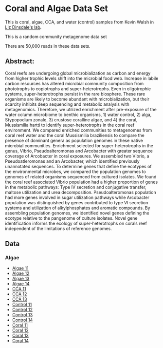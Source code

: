 # Coral and Algae Data Set


This is coral, algae, CCA, and water  (control) samples from Kevin Walsh in [Liz Dinsdale's lab](https://dinsdalelab.sdsu.edu/). 

This is a random community metagenome data set

There are 50,000 reads in these data sets.

## Abstract:
Coral reefs are undergoing global microbialization as carbon and energy from higher trophic levels shift into the microbial food web. Increase in labile carbon resources has altered microbial community composition from phototrophs to copiotrophs and super-heterotrophs. Even in oligotrophic systems, super-heterotrophs persist in the rare biosphere. These rare organisms are likely to become abundant with microbialization, but their scarcity inhibits deep sequencing and metabolic analysis with metagenomics. Therefore, we utilized enrichment after pre-exposure of the water column microbiome to benthic organisms, 1) water control, 2) alga, Stypopodium zonale, 3) crustose coralline algae, and 4) the coral, Mussismilia hartti to identify super-heterotrophs in the coral reef environment. We compared enriched communities to metagenomes from coral reef water and the coral Mussismilia braziliensis to compare the presence of dominant genera as population genomes in these native microbial communities. Enrichment selected for super-heterotrophs in the genus, Vibrio, Pseudoalteromonas and Arcobacter with greater sequence coverage of Arcobacter in coral exposures. We assembled two Vibrio, a Pseudoatleromonas and an Arcobacter, which identified previously unannotated sequences. To determine genes that define the ecotypes of the environmental microbes, we compared the population genomes to genomes of related organisms sequenced from cultured isolates. We found the coral reef associated Vibrio population had a higher proportion of genes in the metabolic pathways: Type IV secretion and conjugative transfer, maltose utilization and urea decomposition. Pseudoalteromonas population had more genes involved in sugar utilization pathways while Arcobacter population was distinguished by genes contributed to type VI secretion systems and utilization of alkylphosphates and aromatic compounds. By assembling population genomes, we identified novel genes defining the ecotype relative to the pangenome of culture isolates. Novel gene identification informs the ecology of super-heterotrophs on corals reef independent of the limitations of reference genomes.  

## Data

### Algae

* [Algae 11](fastq/Algae_11.fastq.gz)
* [Algae 12](fastq/Algae_12.fastq.gz)
* [Algae 13](fastq/Algae_13.fastq.gz)
* [Algae 14](fastq/Algae_14.fastq.gz)
* [CCA 11](fastq/CCA_11.fastq.gz)
* [CCA 12](fastq/CCA_12.fastq.gz)
* [CCA 13](fastq/CCA_13.fastq.gz)
* [Control 11](fastq/Control_11.fastq.gz)
* [Control 12](fastq/Control_12.fastq.gz)
* [Control 13](fastq/Control_13.fastq.gz)
* [Control 14](fastq/Control_14.fastq.gz)
* [Coral 11](fastq/Coral_11.fastq.gz)
* [Coral 12](fastq/Coral_12.fastq.gz)
* [Coral 13](fastq/Coral_13.fastq.gz)
* [Coral 14](fastq/Coral_14.fastq.gz)
